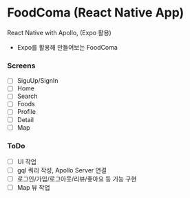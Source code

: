 # FoodComa (React Native App)

React Native with Apollo, (Expo 활용)

- Expo를 활용해 만들어보는 FoodComa

### Screens

- [ ] SiguUp/SignIn
- [ ] Home
- [ ] Search
- [ ] Foods
- [ ] Profile
- [ ] Detail
- [ ] Map

### ToDo

- [ ] UI 작업
- [ ] gql 쿼리 작성, Apollo Server 연결
- [ ] 로그인/가입/로그아웃/리뷰/좋아요 등 기능 구현
- [ ] Map 뷰 작업
